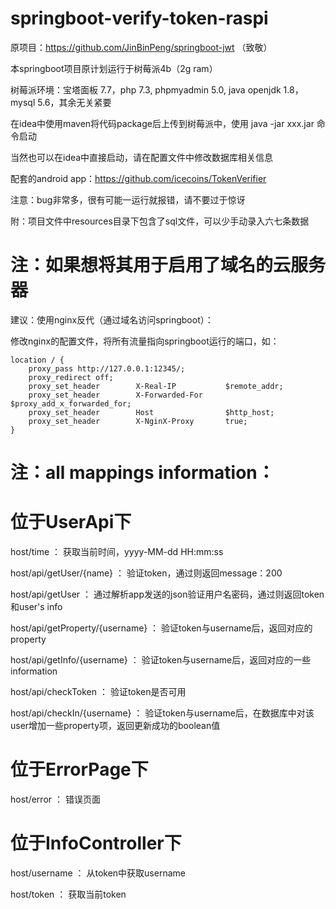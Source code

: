 # springboot-verify-token-raspi

原项目：https://github.com/JinBinPeng/springboot-jwt （致敬）

本springboot项目原计划运行于树莓派4b（2g ram）

树莓派环境：宝塔面板 7.7，php 7.3, phpmyadmin 5.0, java openjdk 1.8， mysql 5.6，其余无关紧要

在idea中使用maven将代码package后上传到树莓派中，使用 java -jar xxx.jar 命令启动

当然也可以在idea中直接启动，请在配置文件中修改数据库相关信息

配套的android app：https://github.com/icecoins/TokenVerifier

注意：bug非常多，很有可能一运行就报错，请不要过于惊讶

附：项目文件中resources目录下包含了sql文件，可以少手动录入六七条数据

# 注：如果想将其用于启用了域名的云服务器
建议：使用nginx反代（通过域名访问springboot）：

修改nginx的配置文件，将所有流量指向springboot运行的端口，如：

    location / {
        proxy_pass http://127.0.0.1:12345/;
        proxy_redirect off;
        proxy_set_header        X-Real-IP           $remote_addr;
        proxy_set_header        X-Forwarded-For     $proxy_add_x_forwarded_for;
        proxy_set_header        Host                $http_host;
        proxy_set_header        X-NginX-Proxy       true;
    }

# 注：all mappings information：
# 位于UserApi下
host/time ：  获取当前时间，yyyy-MM-dd HH:mm:ss

host/api/getUser/{name} ：  验证token，通过则返回message：200

host/api/getUser ：  通过解析app发送的json验证用户名密码，通过则返回token和user's info

host/api/getProperty/{username} ：  验证token与username后，返回对应的property

host/api/getInfo/{username} ：  验证token与username后，返回对应的一些information

host/api/checkToken ： 验证token是否可用

host/api/checkIn/{username} ： 验证token与username后，在数据库中对该user增加一些property项，返回更新成功的boolean值

# 位于ErrorPage下
host/error  ： 错误页面

# 位于InfoController下
host/username ： 从token中获取username

host/token  ： 获取当前token
